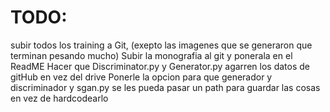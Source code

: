 # TODO:

subir todos los training a Git, (exepto las imagenes que se generaron que terminan pesando mucho)
Subir la monografia al git y ponerala en el ReadME
Hacer que Discriminator.py y Generator.py agarren los datos de gitHub en vez del drive
Ponerle la opcion para que generador y discriminador y sgan.py se les pueda pasar un path para guardar las cosas en vez de hardcodearlo

